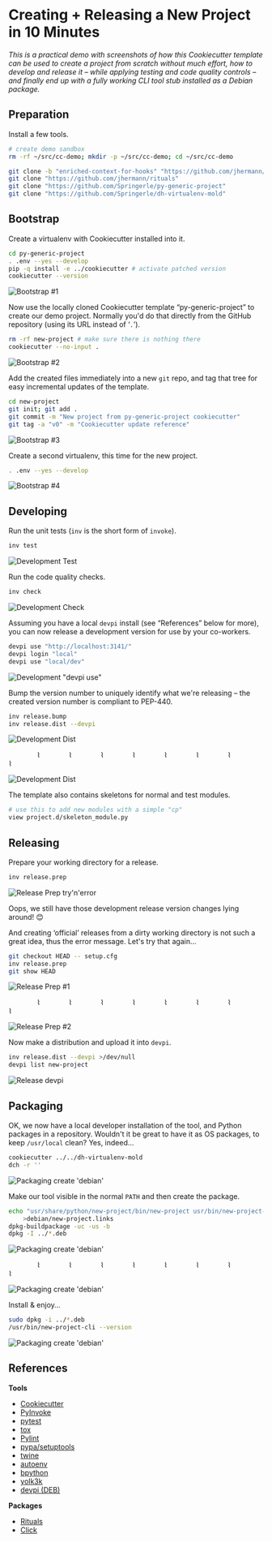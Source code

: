# Creating + Releasing a New Project in 10 Minutes

_This is a practical demo with screenshots of how this Cookiecutter
template can be used to create a project from scratch without much effort,
how to develop and release it – while applying testing and code quality controls –
and finally end up with a fully working CLI tool stub installed as a Debian package._


## Preparation

Install a few tools.

```sh
# create demo sandbox
rm -rf ~/src/cc-demo; mkdir -p ~/src/cc-demo; cd ~/src/cc-demo

git clone -b "enriched-context-for-hooks" "https://github.com/jhermann/cookiecutter.git"
git clone "https://github.com/jhermann/rituals"
git clone "https://github.com/Springerle/py-generic-project"
git clone "https://github.com/Springerle/dh-virtualenv-mold"
```


## Bootstrap

Create a virtualenv with Cookiecutter installed into it.

```sh
cd py-generic-project
. .env --yes --develop
pip -q install -e ../cookiecutter # activate patched version
cookiecutter --version
```

![Bootstrap #1](img/demo010.png)


Now use the locally cloned Cookiecutter template “py-generic-project”
to create our demo project.
Normally you'd do that directly from the GitHub repository (using its URL instead of ‘``.``’).

```sh
rm -rf new-project # make sure there is nothing there
cookiecutter --no-input .
```

![Bootstrap #2](img/demo020.png)


Add the created files immediately into a new ``git`` repo,
and tag that tree for easy incremental updates of the template.

```sh
cd new-project
git init; git add .
git commit -m "New project from py-generic-project cookiecutter"
git tag -a "v0" -m "Cookiecutter update reference"
```

![Bootstrap #3](img/demo030.png)


Create a second virtualenv, this time for the new project.

```sh
. .env --yes --develop
```

![Bootstrap #4](img/demo040.png)


## Developing

Run the unit tests (``inv`` is the short form of ``invoke``).

```sh
inv test
```

![Development Test](img/demo110.png)


Run the code quality checks.

```sh
inv check
```

![Development Check](img/demo120.png)


Assuming you have a local ``devpi`` install (see “References” below for more),
you can now release a development version for use by your co-workers.

```sh
devpi use "http://localhost:3141/"
devpi login "local"
devpi use "local/dev"
```

![Development "devpi use"](img/demo130.png)


Bump the version number to uniquely identify what we're releasing
– the created version number is compliant to PEP-440.

```sh
inv release.bump
inv release.dist --devpi
```

![Development Dist](img/demo140.png)

    ⌇    ⌇    ⌇    ⌇    ⌇    ⌇    ⌇    ⌇    

![Development Dist](img/demo141.png)


The template also contains skeletons for normal and test modules.

```sh
# use this to add new modules with a simple "cp"
view project.d/skeleton_module.py
```


## Releasing

Prepare your working directory for a release.

```sh
inv release.prep
```

![Release Prep try'n'error](img/demo151.png)


Oops, we still have those development release version changes lying around! :blush:

And creating ‘official’ releases from a dirty working directory is not such a great idea,
thus the error message. Let's try that again…

```sh
git checkout HEAD -- setup.cfg
inv release.prep
git show HEAD
```

![Release Prep #1](img/demo152.png)

    ⌇    ⌇    ⌇    ⌇    ⌇    ⌇    ⌇    ⌇   

![Release Prep #2](img/demo153.png)


Now make a distribution and upload it into ``devpi``.

```sh
inv release.dist --devpi >/dev/null
devpi list new-project
```

![Release devpi](img/demo160.png)


## Packaging

OK, we now have a local developer installation of the tool, and Python packages in a repository.
Wouldn't it be great to have it as OS packages, to keep ``/usr/local`` clean?
Yes, indeed…

```sh
cookiecutter ../../dh-virtualenv-mold
dch -r ''
```

![Packaging create 'debian'](img/demo210.png)


Make our tool visible in the normal ``PATH`` and then create the package.

```sh
echo "usr/share/python/new-project/bin/new-project usr/bin/new-project-cli" \
    >debian/new-project.links
dpkg-buildpackage -uc -us -b
dpkg -I ../*.deb
```

![Packaging create 'debian'](img/demo220.png)

    ⌇    ⌇    ⌇    ⌇    ⌇    ⌇    ⌇    ⌇   

![Packaging create 'debian'](img/demo221.png)


Install & enjoy…

```sh
sudo dpkg -i ../*.deb
/usr/bin/new-project-cli --version
```

![Packaging create 'debian'](img/demo230.png)


## References

**Tools**

* [Cookiecutter](http://cookiecutter.readthedocs.org/en/latest/)
* [PyInvoke](http://www.pyinvoke.org/)
* [pytest](http://pytest.org/latest/contents.html)
* [tox](https://tox.readthedocs.org/en/latest/)
* [Pylint](http://docs.pylint.org/)
* [pypa/setuptools](https://bitbucket.org/pypa/setuptools)
* [twine](https://github.com/pypa/twine#twine)
* [autoenv](https://github.com/kennethreitz/autoenv)
* [bpython](http://docs.bpython-interpreter.org/)
* [yolk3k](https://github.com/myint/yolk#yolk)
* [devpi (DEB)](https://github.com/jhermann/devpi-enterprisey/tree/master/debianized-devpi)

**Packages**

* [Rituals](https://jhermann.github.io/rituals)
* [Click](http://click.pocoo.org/)
